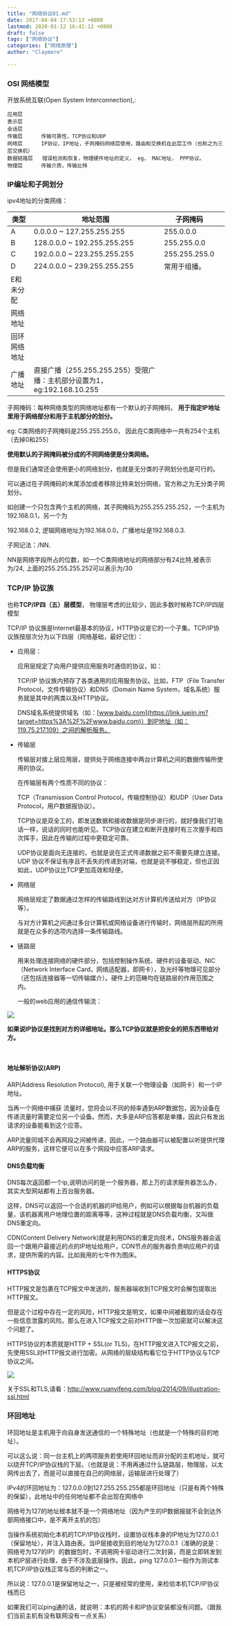 ```yaml
---
title: "网络协议01.md"
date: 2017-04-04 17:53:13 +0800
lastmod: 2020-01-12 16:41:12 +0800
draft: false
tags: ["网络协议"]
categories: ["网络原理"]
author: "Claymore"

---
```



### OSI 网络模型

开放系统互联(Open System Interconnection),:

```
应用层
表示层
会话层
传输层      传输可靠性，TCP协议和UDP
网络层      IP协议，IP地址，子网掩码网络层使用，路由和交换机在此层工作（也称之为三层交换机）
数据链路层   错误检测和恢复，物理硬件地址的定义， eg， MAC地址， PPP协议。
物理层      传输介质，传输比特
```



### IP编址和子网划分

ipv4地址的分类网络：

| 类型         | 地址范围                                                     | 子网掩码      |      |
| ------------ | ------------------------------------------------------------ | ------------- | ---- |
| A            | 0.0.0.0 ~ 127.255.255.255                                    | 255.0.0.0     |      |
| B            | 128.0.0.0 ~ 192.255.255.255                                  | 255.255.0.0   |      |
| C            | 192.0.0.0 ~ 223.255.255.255                                  | 255.255.255.0 |      |
| D            | 224.0.0.0 ~ 239.255.255.255                                  | 常用于组播。  |      |
| E和未分配    |                                                              |               |      |
| 网络地址     |                                                              |               |      |
| 回环网络地址 |                                                              |               |      |
| 广播地址     | 直接广播（255.255.255.255）受限广播：主机部分设置为1，eg:192.168.10.255 |               |      |

子网掩码：每种网络类型的网络地址都有一个默认的子网掩码， **用于指定IP地址里用于网络部分和用于主机部分的划分。**

eg: C类网络的子网掩码是255.255.255.0， 因此在C类网络中一共有254个主机（去掉0和255）

**使用默认的子网掩码被分成的不同网络便是分类网络。**

但是我们通常还会使用更小的网络划分，也就是无分类的子网划分也是可行的。

可以通过在子网掩码的末尾添加或者移除比特来划分网络，官方称之为无分类子网划分。

如创建一个只包含两个主机的网络，其子网掩码为255.255.255.252，一个主机为192.168.0.1，另一个为

192.168.0.2, 逻辑网络地址为192.168.0.0，广播地址是192.168.0.3.



子网记法：/NN.

NN是网络字段所占的位数，如一个C类网络地址的网络部分有24比特,被表示为/24, 上面的255.255.255.252可以表示为/30



### TCP/IP 协议族

也称**TCP/IP四（五）层模型**， 物理层考虑的比较少，因此多数时候称TCP/IP四层模型

TCP/IP 协议族是Internet最基本的协议，HTTP协议是它的一个子集。TCP/IP协议族按层次分为以下四层（网络基础，最好记住）：

* 应用层：

  应用层规定了向用户提供应用服务时通信的协议，如：

  TCP/IP 协议族内预存了各类通用的应用服务协议。比如，FTP（File Transfer Protocol，文件传输协议）和DNS（Domain Name System，域名系统）服务就是其中的两类以及HTTP协议。

  DNS域名系统提供域名（如：[www.baidu.com](https://link.juejin.im?target=https%3A%2F%2Fwww.baidu.com)）到IP地址（如：119.75.217.109）之间的解析服务。

* 传输层

  传输层对接上层应用层，提供处于网络连接中两台计算机之间的数据传输所使用的协议。

  在传输层有两个性质不同的协议：

  TCP（Transmission Control Protocol，传输控制协议）和UDP（User Data Protocol，用户数据报协议）。

  TCP协议是双全工的，即发送数据和接收数据是同步进行的，就好像我们打电话一样，说话的同时也能听见。TCP协议在建立和断开连接时有三次握手和四次挥手，因此在传输的过程中更稳定可靠。

  UDP协议是面向无连接的，也就是说在正式传递数据之前不需要先建立连接。UDP 协议不保证有序且不丢失的传递到对端，也就是说不够稳定，但也正因如此，UDP协议比TCP更加高效和轻便。

* 网络层

  网络层规定了数据通过怎样的传输路线到达对方计算机传送给对方（IP协议等）。

  与对方计算机之间通过多台计算机或网络设备进行传输时，网络层所起的所用就是在众多的选项内选择一条传输路线。

* 链路层

  用来处理连接网络的硬件部分，包括控制操作系统、硬件的设备驱动、NIC（Network Interface Card，网络适配器，即网卡），及光纤等物理可见部分（还包括连接器等一切传输媒介）。硬件上的范畴均在链路层的作用范围之内。

  一般的web应用的通信传输流：

![](https://cdn.jsdelivr.net/gh/ClayAndMore/image/cs/protocol/tcpIp.png)

**如果说IP协议是找到对方的详细地址。那么TCP协议就是把安全的把东西带给对方。**



​	

#### 地址解析协议(ARP)

ARP(Address Resolution Protocol), 用于关联一个物理设备（如网卡）和一个IP地址。

当再一个网络中捕获 流量时，您将会以不同的频率遇到ARP数据包，因为设备在传递流量时需要定位另一个设备。然而，大多是ARP应答都是单播，因此只有发出请求的设备能看到这个应答。

ARP流量同城不会再网段之间被传递，因此，一个路由器可以被配置以听提供代理ARP的服务，这样它便可以在多个网段中应答ARP请求。





#### DNS负载均衡

DNS每次返回都一个ip,说明访问的是一个服务器，那上万的请求服务器怎么办，其实大型网站都有上百台服务器。

这样，DNS可以返回一个合适的机器的IP给用户，例如可以根据每台机器的负载量，该机器离用户地理位置的距离等等，这种过程就是DNS负载均衡，又叫做DNS重定向。

CDN(Content Delivery Network)就是利用DNS的重定向技术，DNS服务器会返回一个跟用户最接近的点的IP地址给用户，CDN节点的服务器负责响应用户的请求，提供所需的内容。比如我用的七牛作为图床。



#### HTTPS协议

HTTP报文是包裹在TCP报文中发送的，服务器端收到TCP报文时会解包提取出HTTP报文。

但是这个过程中存在一定的风险，HTTP报文是明文，如果中间被截取的话会存在一些信息泄露的风险。那么在进入TCP报文之前对HTTP做一次加密就可以解决这个问题了。

HTTPS协议的本质就是HTTP + SSL(or TLS)。在HTTP报文进入TCP报文之前，先使用SSL对HTTP报文进行加密。从网络的层级结构看它位于HTTP协议与TCP协议之间。

![](http://claymore.wang:5000/uploads/big/8019e4f08a98f28c7bf651a5c16e88a2.png)

关于SSL和TLS,请看：http://www.ruanyifeng.com/blog/2014/09/illustration-ssl.html





### 环回地址

环回地址是主机用于向自身发送通信的一个特殊地址（也就是一个特殊的目的地址）。

可以这么说：同一台主机上的两项服务若使用环回地址而非分配的主机地址，就可以绕开TCP/IP协议栈的下层。（也就是说：不用再通过什么链路层，物理层，以太网传出去了，而是可以直接在自己的网络层，运输层进行处理了）

IPv4的环回地址为：127.0.0.0到127.255.255.255都是环回地址（只是有两个特殊的保留），此地址中的任何地址都不会出现在网络中

网络号为127的地址根本就不是一个网络地址（因为产生的IP数据报就不会到达外部网络接口中，是不离开主机的包）

当操作系统初始化本机的TCP/IP协议栈时，设置协议栈本身的IP地址为127.0.0.1（保留地址），并注入路由表。当IP层接收到目的地址为127.0.0.1（准确的说是：网络号为127的IP）的数据包时，不调用网卡驱动进行二次封装，而是立即转发到本机IP层进行处理，由于不涉及底层操作。因此，ping 127.0.0.1一般作为测试本机TCP/IP协议栈正常与否的判断之一。

所以说：127.0.0.1是保留地址之一，只是被经常的使用，来检验本机TCP/IP协议栈而已 

如果我们可以ping通的话，就说明：本机的网卡和IP协议安装都没有问题。（跟我们当前主机有没有联网没有一点关系）


